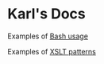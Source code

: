 Karl's Docs
===========

Examples of [Bash usage]( Bash.md )

Examples of [XSLT patterns]( XSLT.md )

<!-- vim: set autoindent expandtab sw=4 syntax=markdown: -->
